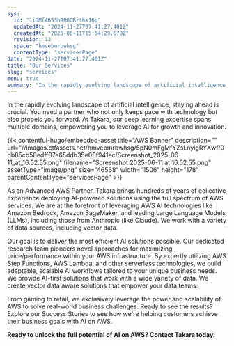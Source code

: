 ```yaml
---
sys:
  id: "1iDMf4653h90GGRzt6k16p"
  updatedAt: "2024-11-27T07:41:27.401Z"
  createdAt: "2025-06-11T15:54:29.678Z"
  revision: 13
  space: "hmvebmrbwhsg"
  contentType: "servicesPage"
date: "2024-11-27T07:41:27.401Z"
title: "Our Services"
slug: "services"
menu: true
summary: "In the rapidly evolving landscape of artificial intelligence, staying ahead is crucial. You need a partner who not only keeps pace with technology but also propels you forward. At Takara, our deep learning expertise spans multiple domains, empowering you to leverage AI for growth and innovation."
---
```


In the rapidly evolving landscape of artificial intelligence, staying ahead is crucial. You need a partner who not only keeps pace with technology but also propels you forward. At Takara, our deep learning expertise spans multiple domains, empowering you to leverage AI for growth and innovation.

{{< contentful-hugo/embedded-asset title="AWS Banner" description="" url="//images.ctfassets.net/hmvebmrbwhsg/5pN0mFgMfYZsLnyigRYXwf/0db85cb58edff87e65ddb35e08f941ec/Screenshot_2025-06-11_at_16.52.55.png" filename="Screenshot 2025-06-11 at 16.52.55.png" assetType="image/png" size="46568" width="1506" height="178" parentContentType="servicesPage" >}}

As an Advanced AWS Partner, Takara brings hundreds of years of collective experience deploying AI-powered solutions using the full spectrum of AWS services. We are at the forefront of leveraging AWS AI technologies like Amazon Bedrock, Amazon SageMaker, and leading Large Language Models (LLMs), including those from Anthropic (like Claude). We work with a variety of data sources, including vector data.

Our goal is to deliver the most efficient AI solutions possible. Our dedicated research team pioneers novel approaches for maximizing price/performance within your AWS infrastructure. By expertly utilizing AWS Step Functions, AWS Lambda, and other serverless technologies, we build adaptable, scalable AI workflows tailored to your unique business needs. We provide AI-first solutions that work with a wide variety of data. We create vector data aware solutions that empower your data teams.

From gaming to retail, we exclusively leverage the power and scalability of AWS to solve real-world business challenges. Ready to see the results? Explore our Success Stories to see how we&#39;re helping customers achieve their business goals with AI on AWS.

**Ready to unlock the full potential of AI on AWS? Contact Takara today.**




